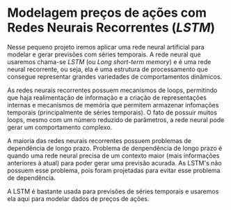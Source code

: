# Modelagem preços de ações com Redes Neurais Recorrentes (*LSTM*)

Nesse pequeno projeto iremos aplicar uma rede neural artificial para modelar e gerar previsões com séries temporais. A rede neural que usaremos chama-se *LSTM* (ou *Long short-term*
*memory*) e é uma rede neural recorrente, ou seja, ela é uma estrutura de processamento que consegue representar grandes variedades de comportamentos dinâmicos.

As redes neurais recorrentes possuem mecanismos de loops, permitindo que haja realimentação de informação e a criação de representações internas e mecanismos de memória que
permitem armazenar infomações temporais (principalmente de séries temporais). O fato de possuir muitos loops, mesmo com um número reduzido de parâmetros, a rede neural pode gerar
um comportamento complexo.

A maioria das redes neurais recorrentes possuem problemas de dependência de longo prazo. Problema de denpendência de longo prazo é quando uma rede neural precisa de um contexto
maior (mais informações anteriores à atual) para poder gerar uma previsão acurada. As LSTM's não possuem esse problema, pois foram projetadas para evitar esse problema de 
dependência.

A LSTM é bastante usada para previsões de séries temporais e usaremos ela aqui para modelar dados de preços de ações.
